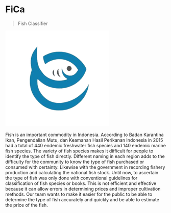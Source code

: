 # FiCa
> Fish Classifier

![alt text](https://raw.githubusercontent.com/nuzulh/FiCa/master/MOBILE%20DEVELOPMENT/documentation%20assets/logo.png)

Fish is an important commodity in Indonesia. According to Badan Karantina Ikan, Pengendalian Mutu, dan
Keamanan Hasil Perikanan Indonesia in 2015 had a total of 440 endemic freshwater fish species and 140
endemic marine fish species. The variety of fish species makes it difficult for people to identify the type of
fish directly. Different naming in each region adds to the difficulty for the community to know the type of
fish purchased or consumed with certainty. Likewise with the government in recording fishery production
and calculating the national fish stock. Until now, to ascertain the type of fish was only done with
conventional guidelines for classification of fish species or books. This is not efficient and effective because
it can allow errors in determining prices and improper cultivation methods. Our team wants to make it
easier for the public to be able to determine the type of fish accurately and quickly and be able to estimate
the price of the fish.
